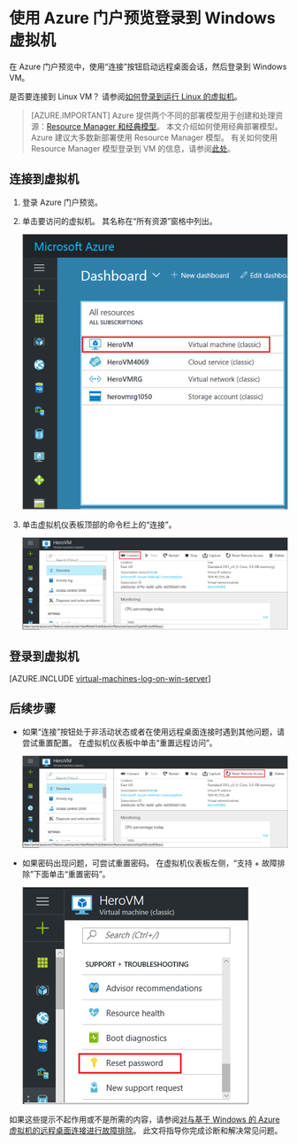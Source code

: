 <properties
    pageTitle="登录到经典 Azure VM | Azure"
    description="使用 Azure 经典管理门户登录到使用经典部署模型创建的 Windows 虚拟机。"
    services="virtual-machines-windows"
    documentationcenter=""
    author="cynthn"
    manager="timlt"
    editor="tysonn"
    tags="azure-service-management"
    translationtype="Human Translation" />
<tags
    ms.assetid="3c1239ed-07dc-48b8-8b3d-dc8c5f0ab20e"
    ms.service="virtual-machines-windows"
    ms.workload="infrastructure-services"
    ms.tgt_pltfrm="vm-windows"
    ms.devlang="na"
    ms.topic="article"
    ms.date="02/17/2017"
    wacn.date="04/24/2017"
    ms.author="cynthn"
    ms.sourcegitcommit="a114d832e9c5320e9a109c9020fcaa2f2fdd43a9"
    ms.openlocfilehash="a3b4cdd03d3c9771017087134631eff4f4f41f4c"
    ms.lasthandoff="04/14/2017" />

# <a name="log-on-to-a-windows-virtual-machine-using-the-azure-portal-preview"></a>使用 Azure 门户预览登录到 Windows 虚拟机
在 Azure 门户预览中，使用“连接”按钮启动远程桌面会话，然后登录到 Windows VM。

是否要连接到 Linux VM？ 请参阅[如何登录到运行 Linux 的虚拟机](/documentation/articles/virtual-machines-linux-mac-create-ssh-keys/)。

<!--
Deleting, but not 100% sure
Learn how to [perform these steps using new Azure portal preview](/documentation/articles/virtual-machines-windows-connect-logon/).
-->

> [AZURE.IMPORTANT]
> Azure 提供两个不同的部署模型用于创建和处理资源：[Resource Manager 和经典模型](/documentation/articles/resource-manager-deployment-model/)。 本文介绍如何使用经典部署模型。 Azure 建议大多数新部署使用 Resource Manager 模型。 有关如何使用 Resource Manager 模型登录到 VM 的信息，请参阅[此处](/documentation/articles/virtual-machines-windows-connect-logon/)。

## <a name="connect-to-the-virtual-machine"></a>连接到虚拟机
1. 登录 Azure 门户预览。
2. 单击要访问的虚拟机。 其名称在“所有资源”窗格中列出。

    ![Virtual-machine-locations](./media/virtual-machines-windows-classic-connect-logon/azureportaldashboard.png)

3. 单击虚拟机仪表板顶部的命令栏上的“连接”。

    ![虚拟机的连接图标](./media/virtual-machines-windows-classic-connect-logon/virtualmachine_dashboard_connect.png)

## <a name="log-on-to-the-virtual-machine"></a>登录到虚拟机
[AZURE.INCLUDE [virtual-machines-log-on-win-server](../../includes/virtual-machines-log-on-win-server.md)]

## <a name="next-steps"></a>后续步骤
* 如果“连接”按钮处于非活动状态或者在使用远程桌面连接时遇到其他问题，请尝试重置配置。 在虚拟机仪表板中单击“重置远程访问”。

    ![Reset-remote-access](./media/virtual-machines-windows-classic-connect-logon/virtualmachine_dashboard_reset_remote_access.png)

* 如果密码出现问题，可尝试重置密码。 在虚拟机仪表板左侧，“支持 + 故障排除”下面单击“重置密码”。

    ![Reset-password](./media/virtual-machines-windows-classic-connect-logon/virtualmachine_dashboard_reset_password.png)

如果这些提示不起作用或不是所需的内容，请参阅[对与基于 Windows 的 Azure 虚拟机的远程桌面连接进行故障排除](/documentation/articles/virtual-machines-windows-troubleshoot-rdp-connection/)。 此文将指导你完成诊断和解决常见问题。
<!--Update_Description: change to the new portal-->